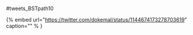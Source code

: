 #tweets_BSTpath10

{% embed url="https://twitter.com/dokemal/status/1144674173278703619"  caption="" % }
